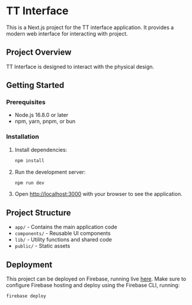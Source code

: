 # TT Interface

This is a Next.js project for the TT interface application. It provides a modern web interface for interacting with project.

## Project Overview

TT Interface is designed to interact with the physical design.

## Getting Started

### Prerequisites

- Node.js 16.8.0 or later
- npm, yarn, pnpm, or bun

### Installation

1. Install dependencies:
    ```bash
    npm install
    ```

2. Run the development server:
    ```bash
    npm run dev
    ```

4. Open [http://localhost:3000](http://localhost:3000) with your browser to see the application.

## Project Structure

- `app/` - Contains the main application code
- `components/` - Reusable UI components
- `lib/` - Utility functions and shared code
- `public/` - Static assets

## Deployment

This project can be deployed on Firebase, running live [here](https://trabajo-terminal-acoustic.web.app/).
Make sure to configure Firebase hosting and deploy using the Firebase CLI, running:
```bash
firebase deploy
```
